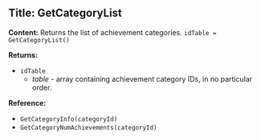## Title: GetCategoryList

**Content:**
Returns the list of achievement categories.
`idTable = GetCategoryList()`

**Returns:**
- `idTable`
  - *table* - array containing achievement category IDs, in no particular order.

**Reference:**
- `GetCategoryInfo(categoryId)`
- `GetCategoryNumAchievements(categoryId)`
